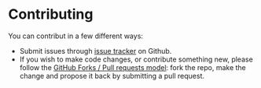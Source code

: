 # Contributing

You can contribut in a few different ways:

* Submit issues through [issue tracker](https://github.com/bbva/qed/issues) on Github.
* If you wish to make code changes, or contribute something new, please follow the 
[GitHub Forks / Pull requests model](https://help.github.com/articles/fork-a-repo/): 
fork the repo, make the change and propose it back by submitting a pull request.
